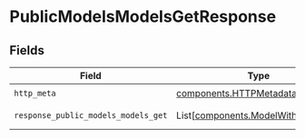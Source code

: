 # PublicModelsModelsGetResponse


## Fields

| Field                                                                              | Type                                                                               | Required                                                                           | Description                                                                        |
| ---------------------------------------------------------------------------------- | ---------------------------------------------------------------------------------- | ---------------------------------------------------------------------------------- | ---------------------------------------------------------------------------------- |
| `http_meta`                                                                        | [components.HTTPMetadata](../../models/components/httpmetadata.md)                 | :heavy_check_mark:                                                                 | N/A                                                                                |
| `response_public_models_models_get`                                                | List[[components.ModelWithMetadata](../../models/components/modelwithmetadata.md)] | :heavy_minus_sign:                                                                 | Successful Response                                                                |